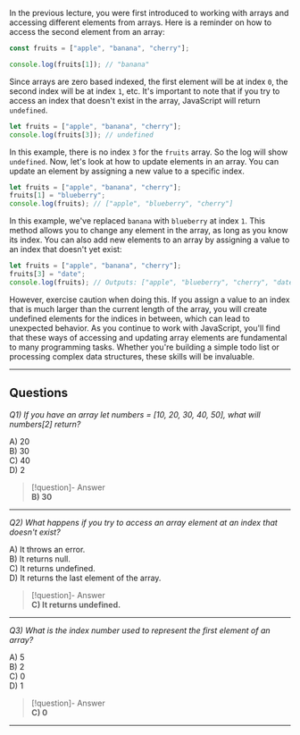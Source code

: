 In the previous lecture, you were first introduced to working with arrays and accessing different elements from arrays. Here is a reminder on how to access the second element from an array:

```js
const fruits = ["apple", "banana", "cherry"];

console.log(fruits[1]); // "banana"
```

Since arrays are zero based indexed, the first element will be at index `0`, the second index will be at index `1`, etc. It's important to note that if you try to access an index that doesn't exist in the array, JavaScript will return `undefined`.

```js
let fruits = ["apple", "banana", "cherry"];
console.log(fruits[3]); // undefined
```

In this example, there is no index `3` for the `fruits` array. So the log will show `undefined`. Now, let's look at how to update elements in an array. You can update an element by assigning a new value to a specific index.

```js
let fruits = ["apple", "banana", "cherry"];
fruits[1] = "blueberry";
console.log(fruits); // ["apple", "blueberry", "cherry"]
```

In this example, we've replaced `banana` with `blueberry` at index `1`. This method allows you to change any element in the array, as long as you know its index. You can also add new elements to an array by assigning a value to an index that doesn't yet exist:

```js
let fruits = ["apple", "banana", "cherry"];
fruits[3] = "date";
console.log(fruits); // Outputs: ["apple", "blueberry", "cherry", "date"]
```

However, exercise caution when doing this. If you assign a value to an index that is much larger than the current length of the array, you will create undefined elements for the indices in between, which can lead to unexpected behavior. As you continue to work with JavaScript, you'll find that these ways of accessing and updating array elements are fundamental to many programming tasks. Whether you're building a simple todo list or processing complex data structures, these skills will be invaluable.

---
## Questions

*Q1) If you have an array let numbers = [10, 20, 30, 40, 50], what will numbers[2] return?*

A) 20  
B) 30  
C) 40  
D) 2  

> [!question]- Answer  
> **B) 30**

---

*Q2) What happens if you try to access an array element at an index that doesn't exist?*

A) It throws an error.  
B) It returns null.  
C) It returns undefined.  
D) It returns the last element of the array.  

> [!question]- Answer  
> **C) It returns undefined.**

---

*Q3) What is the index number used to represent the first element of an array?*

A) 5  
B) 2  
C) 0  
D) 1  

> [!question]- Answer  
> **C) 0**

---